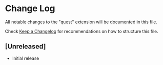 # Change Log

All notable changes to the "quest" extension will be documented in this file.

Check [Keep a Changelog](http://keepachangelog.com/) for recommendations on how to structure this file.

## [Unreleased]

- Initial release